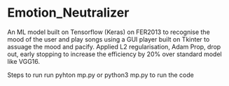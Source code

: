 # Emotion_Neutralizer
An ML model built on Tensorflow (Keras) on FER2013 to recognise the mood of the user and play songs using a GUI player built on Tkinter to assuage the mood and pacify. Applied L2 regularisation, Adam Prop, drop out, early stopping to increase the efficiency by 20% over standard model like VGG16.

Steps to run
run pyhton mp.py or python3 mp.py to run the code
